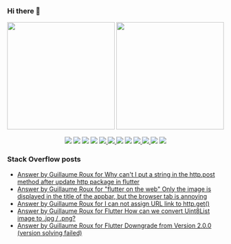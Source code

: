 ### Hi there 👋

<p align="left">
 <a>
  <img height="250em" src="https://github-readme-stats.vercel.app/api?username=TesteurManiak&theme=tokyonight" />
  <a href="https://stackoverflow.com/users/9942346/testeur-maniak">
   <img height="250em" src="https://github-readme-stackoverflow.vercel.app/?userID=9942346&theme=dark" />
  </a>
 </a>
</p>

<p align="center">
 <img src="https://img.shields.io/badge/javascript%20-%23323330.svg?&style=for-the-badge&logo=javascript&logoColor=%23F7DF1E"/>
 <img src="https://img.shields.io/badge/typescript%20-%23007ACC.svg?&style=for-the-badge&logo=typescript&logoColor=white"/>
 <img src="https://img.shields.io/badge/c%20-%2300599C.svg?&style=for-the-badge&logo=c&logoColor=white"/>
 <img src="https://img.shields.io/badge/c++%20-%2300599C.svg?&style=for-the-badge&logo=c%2B%2B&ogoColor=white"/>
 <a href="https://pub.dev/packages?q=email%3Arouxguillaume8%40gmail.com">
  <img src="https://img.shields.io/badge/dart-%230175C2.svg?&style=for-the-badge&logo=dart&logoColor=white"/>
 </a>
 <a href="https://pub.dev/packages?q=email%3Arouxguillaume8%40gmail.com">
  <img src="https://img.shields.io/badge/Flutter%20-%2302569B.svg?&style=for-the-badge&logo=Flutter&logoColor=white" />
 </a>
 <img src="https://img.shields.io/badge/swift-%23FA7343.svg?&style=for-the-badge&logo=swift&logoColor=white"/>
 <img src="https://img.shields.io/badge/git%20-%23F05033.svg?&style=for-the-badge&logo=git&logoColor=white"/>
 <a href="https://gitlab.com/G_Roux">
  <img src="https://img.shields.io/badge/gitlab%20-%23181717.svg?&style=for-the-badge&logo=gitlab&logoColor=white"/>
 </a>
 <a href="https://github.com/TesteurManiak">
  <img src="https://img.shields.io/badge/github%20-%23121011.svg?&style=for-the-badge&logo=github&logoColor=white"/>
 </a>
 <img src="https://img.shields.io/badge/firebase%20-%23039BE5.svg?&style=for-the-badge&logo=firebase"/>
 <a href="https://www.linkedin.com/in/guillaume2-roux/">
  <img src="https://img.shields.io/badge/linkedin%20-%230077B5.svg?&style=for-the-badge&logo=linkedin&logoColor=white"/>
 </a>
</p>

### Stack Overflow posts

<!-- STACKOVERFLOW:START -->
- [Answer by Guillaume Roux for Why can't I put a string in the http.post method after update http package in flutter](https://stackoverflow.com/questions/66490602/why-cant-i-put-a-string-in-the-http-post-method-after-update-http-package-in-fl/66490660#66490660)
- [Answer by Guillaume Roux for "flutter on the web" Only the image is displayed in the title of the appbar, but the browser tab is annoying](https://stackoverflow.com/questions/66467194/flutter-on-the-web-only-the-image-is-displayed-in-the-title-of-the-appbar-but/66473255#66473255)
- [Answer by Guillaume Roux for I can not assign URL link to http.get()](https://stackoverflow.com/questions/66471436/i-can-not-assign-url-link-to-http-get/66471974#66471974)
- [Answer by Guillaume Roux for Flutter How can we convert Uint8List image to .jpg / .png?](https://stackoverflow.com/questions/66463576/flutter-how-can-we-convert-uint8list-image-to-jpg-png/66466047#66466047)
- [Answer by Guillaume Roux for Flutter Downgrade from Version 2.0.0 (version solving failed)](https://stackoverflow.com/questions/66464222/flutter-downgrade-from-version-2-0-0-version-solving-failed/66465975#66465975)
<!-- STACKOVERFLOW:END -->
